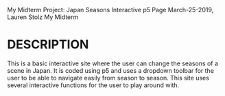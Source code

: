 My Midterm Project: Japan Seasons Interactive p5 Page
March-25-2019, Lauren Stolz
My Midterm

# DESCRIPTION

This is a basic interactive site where the user can change the seasons of a scene in Japan. It is coded using p5 and uses a dropdown toolbar for the user to be able to navigate easily from season to season. This site uses several interactive functions for the user to play around with.
